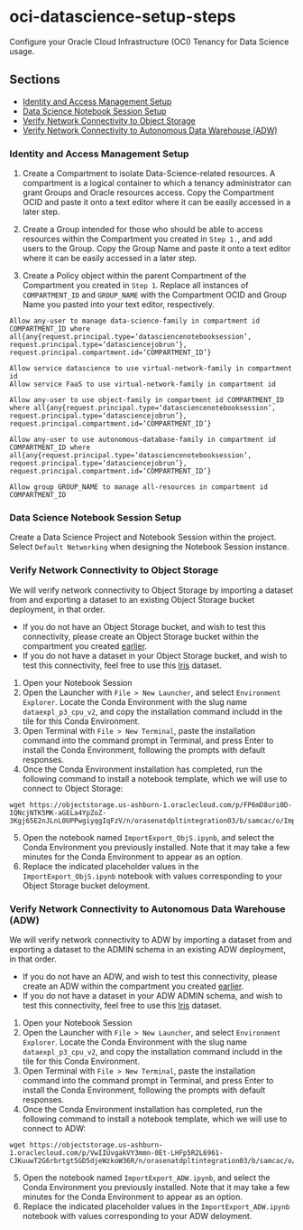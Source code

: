 # oci-datascience-setup-steps
Configure your Oracle Cloud Infrastructure (OCI) Tenancy for Data Science usage.
## Sections
- [Identity and Access Management Setup](#identity-and-access-management)
- [Data Science Notebook Session Setup](#data-science-notebook-session-setup)
- [Verify Network Connectivity to Object Storage](#verify-network-connectivity-to-object-storage)
- [Verify Network Connectivity to Autonomous Data Warehouse (ADW)](#verify-network-connectivity-to-autonomous-data-warehouse-adw)

### Identity and Access Management Setup
1. Create a Compartment to isolate Data-Science-related resources. A compartment is a logical container to which a tenancy administrator can grant Groups and Oracle resources access. Copy the Compartment OCID and paste it onto a text editor where it can be easily accessed in a later step.

2. Create a Group intended for those who should be able to access resources within the Compartment you created in `Step 1.`, and add users to the Group. Copy the Group Name and paste it onto a text editor where it can be easily accessed in a later step.

3. Create a Policy object within the parent Compartment of the Compartment you created in `Step 1`. Replace all instances of `COMPARTMENT_ID` and `GROUP_NAME` with the Compartment OCID and Group Name you pasted into your text editor, respectively.

```
Allow any-user to manage data-science-family in compartment id COMPARTMENT_ID where all{any{request.principal.type=‘datasciencenotebooksession’, request.principal.type=‘datasciencejobrun’}, request.principal.compartment.id=‘COMPARTMENT_ID’}

Allow service datascience to use virtual-network-family in compartment id 
Allow service FaaS to use virtual-network-family in compartment id 

Allow any-user to use object-family in compartment id COMPARTMENT_ID where all{any{request.principal.type=‘datasciencenotebooksession’, request.principal.type=‘datasciencejobrun’}, request.principal.compartment.id=‘COMPARTMENT_ID’}

Allow any-user to use autonomous-database-family in compartment id COMPARTMENT_ID where all{any{request.principal.type=‘datasciencenotebooksession’, request.principal.type=‘datasciencejobrun’}, request.principal.compartment.id=‘COMPARTMENT_ID’}

Allow group GROUP_NAME to manage all-resources in compartment id COMPARTMENT_ID
```

### Data Science Notebook Session Setup

Create a Data Science Project and Notebook Session within the project. Select `Default Networking` when designing the Notebook Session instance.

### Verify Network Connectivity to Object Storage
We will verify network connectivity to Object Storage by importing a dataset from and exporting a dataset to an existing Object Storage bucket deployment, in that order.
- If you do not have an Object Storage bucket, and wish to test this connectivity, please create an Object Storage bucket within the compartment you created [earlier](#identity-and-access-management-setup).
- If you do not have a dataset in your Object Storage bucket, and wish to test this connectivity, feel free to use this [Iris](https://objectstorage.us-ashburn-1.oraclecloud.com/p/PjnbwhhdixsEAnKuWJJ5a5YdcUgXBK0X8wvkbRJOQAstqJD9Ov1yUDEYfSv8-H7Z/n/orasenatdpltintegration03/b/samcac/o/Iris.csv) dataset.

1. Open your Notebook Session
2. Open the Launcher with `File > New Launcher`, and select `Environment Explorer`. Locate the Conda Environment with the slug name `dataexpl_p3_cpu_v2`, and copy the installation command includd in the tile for this Conda Environment.
3. Open Terminal with `File > New Terminal`, paste the installation command into the command prompt in Terminal, and press Enter to install the Conda Environment, following the prompts with default responses.
4. Once the Conda Environment installation has completed, run the following command to install a notebook template, which we will use to connect to Object Storage:
```
wget https://objectstorage.us-ashburn-1.oraclecloud.com/p/FP6mD8uri0D-IQNcjNTK5MK-aGELa4YpZoZ-3Kgj65E2nJLnL0UPPwgiyqgIqFzV/n/orasenatdpltintegration03/b/samcac/o/ImportExport_ObjS.ipynb
```
5. Open the notebook named `ImportExport_ObjS.ipynb`, and select the Conda Environment you previously installed. Note that it may take a few minutes for the Conda Environment to appear as an option.
6. Replace the indicated placeholder values in the `ImportExport_ObjS.ipynb` notebook with values corresponding to your Object Storage bucket deloyment.

### Verify Network Connectivity to Autonomous Data Warehouse (ADW)
We will verify network connectivity to ADW by importing a dataset from and exporting a dataset to the ADMIN schema in an existing ADW deployment, in that order.
- If you do not have an ADW, and wish to test this connectivity, please create an ADW within the compartment you created [earlier](#identity-and-access-management-setup).
- If you do not have a dataset in your ADW ADMIN schema, and wish to test this connectivity, feel free to use this [Iris](https://objectstorage.us-ashburn-1.oraclecloud.com/p/PjnbwhhdixsEAnKuWJJ5a5YdcUgXBK0X8wvkbRJOQAstqJD9Ov1yUDEYfSv8-H7Z/n/orasenatdpltintegration03/b/samcac/o/Iris.csv) dataset.

1. Open your Notebook Session
2. Open the Launcher with `File > New Launcher`, and select `Environment Explorer`. Locate the Conda Environment with the slug name `dataexpl_p3_cpu_v2`, and copy the installation command includd in the tile for this Conda Environment.
3. Open Terminal with `File > New Terminal`, paste the installation command into the command prompt in Terminal, and press Enter to install the Conda Environment, following the prompts with default responses.
4. Once the Conda Environment installation has completed, run the following command to install a notebook template, which we will use to connect to ADW:
```
wget https://objectstorage.us-ashburn-1.oraclecloud.com/p/VwIIUvgakVY3mmn-0Et-LHFp5R2L6961-CJKuuwT2G6rbrtgt5GD5djeWzkoW36R/n/orasenatdpltintegration03/b/samcac/o/ImportExport_ADW.ipynb
```
5. Open the notebook named `ImportExport_ADW.ipynb`, and select the Conda Environment you previously installed. Note that it may take a few minutes for the Conda Environment to appear as an option.
6. Replace the indicated placeholder values in the `ImportExport_ADW.ipynb` notebook with values corresponding to your ADW deloyment.
